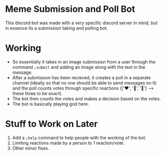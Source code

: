 # Meme Submission and Poll Bot
This discord bot was made with a very specific discord server in mind, but in essence its a submission taking and polling bot.

# Working
+ So essentially it takes in an image submission from a user through the command ```;submit``` and adding an image along with the text in the message.
+ After a submission has been recieved, it creates a poll in a separate channel (ideally so that no one should be able to send messages on it) and the poll counts votes through specific reactions (['❤', '💛', '🖤'] --> these three to be exact).
+ The bot then counts the votes and makes a decision based on the votes.
+ The bot is basically playing god here.


# Stuff to Work on Later
1. Add a ```;help``` command to help people with the working of the bot.</li>
2. Limiting reactions made by a person to 1 reaction/vote.</li>
3. Other minor fixes.</li>

